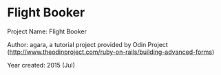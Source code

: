 # Flight Booker

Project Name: Flight Booker

Author: agara, a tutorial project provided by Odin Project (http://www.theodinproject.com/ruby-on-rails/building-advanced-forms)

Year created: 2015 (Jul)
